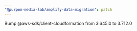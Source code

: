 ```yaml
---
"@purpom-media-lab/amplify-data-migration": patch
---
```


Bump @aws-sdk/client-cloudformation from 3.645.0 to 3.712.0
